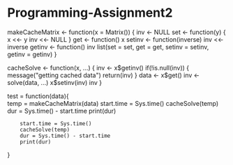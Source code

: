 # Programming-Assignment2
makeCacheMatrix <- function(x = Matrix()) {
        inv <- NULL
        set <- function(y) {
                x <<- y
                inv <<- NULL
        }
        get <- function() x
        setinv <- function(inverse) inv <<- inverse
        getinv <- function() inv
        list(set = set, get = get,
             setinv = setinv,
             getinv = getinv)
}

cacheSolve <- function(x, ...) {
        inv <- x$getinv()
        if(!is.null(inv)) {
                message("getting cached data")
                return(inv)
        }
        data <- x$get()
        inv <- solve(data, ...)
        x$setinv(inv)
        inv
}

test = function(data){     
        temp = makeCacheMatrix(data)
        start.time = Sys.time()
        cacheSolve(temp)
        dur = Sys.time() - start.time
        print(dur)
        
        start.time = Sys.time()
        cacheSolve(temp)
        dur = Sys.time() - start.time
        print(dur)
}
